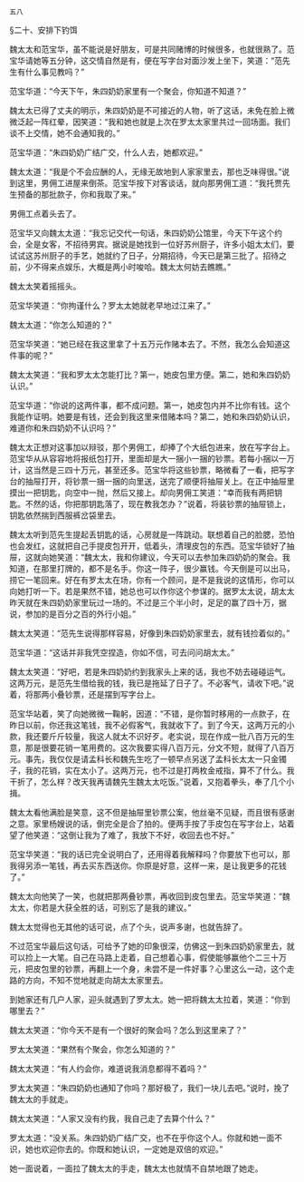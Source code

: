     五八 

   §二十、安排下钓饵

   魏太太和范宝华，虽不能说是好朋友，可是共同赌博的时候很多，也就很熟了。范宝华请她等五分钟，这交情自然是有，便在写字台对面沙发上坐下，笑道：“范先生有什么事见教吗？”

   范宝华道：“今天下午，朱四奶奶家里有一个聚会，你知道不知道？”

   魏太太已得了丈夫的明示，朱四奶奶是不可接近的人物，听了这话，未免在脸上微微泛起一阵红晕，因笑道：“我和她也就是上次在罗太太家里共过一回场面。我们谈不上交情，她不会通知我的。”

   范宝华道：“朱四奶奶广结广交，什么人去，她都欢迎。”

   魏太太道：“我是个不会应酬的人，无缘无故地到人家家里去，那也乏味得很。”说到这里，男佣工进屋来倒茶。范宝华按下对客谈话，就向那男佣工道：“我托贾先生预备的那批款子，你和我取了来。”

   男佣工点着头去了。

   范宝华又向魏太太道：“我忘记交代一句话，朱四奶奶公馆里，今天下午这个约会，全是女客，不招待男宾。据说是她找到一位好苏州厨子，许多小姐太太们，要试试这苏州厨子的手艺，她就约了日子，分期招待，今天已是第三批了。招待之前，少不得来点娱乐，大概是两小时唆哈。魏太太何妨去瞧瞧。”

   魏太太笑着摇摇头。

   范宝华笑道：“你拘谨什么？罗太太她就老早地过江来了。”

   魏太太道：“你怎么知道的？”

   范宝华笑道：“她已经在我这里拿了十五万元作赌本去了。不然，我怎么会知道这件事的呢？”

   魏太太笑道：“我和罗太太怎能打比？第一，她皮包里方便。第二，她和朱四奶奶认识。”

   范宝华道：“你说的这两件事，都不成问题。第一，她皮包内并不比你有钱。这个我能作证明。她要是有钱，还会到我这里来借赌本吗？第二，她和朱四奶奶认识，难道你和朱四奶奶不认识吗？”

   魏太太正想对这事加以辩驳，那个男佣工，却捧了个大纸包进来，放在写字台上。范宝华从从容容地将报纸包打开，里面却是大一捆小一捆的钞票。若每小捆以一万计，这当然是三四十万元，甚至还多。范宝华将这些钞票，略微看了一看，把写字台的抽屉打开，将钞票一捆一捆的向里送，送完了顺便将抽屉关上。在正中抽屉里摸出一把钥匙，向空中一抛，然后又接上。却向男佣工笑道：“幸而我有两把钥匙。不然的话，你把那钥匙落了，现在教我怎办？”说着，将装钞票的抽屉锁上，钥匙依然揣到西服裤岔袋里去。

   魏太太听到范先生提起丢钥匙的话，心房就是一阵跳动。联想着自己的脸腮，恐怕也会发红，这就把自己手提皮包开开，低着头，清理皮包的东西。范宝华锁好了抽屉，这就向她笑道：“魏太太，我和你建议，今天可以去参加朱四奶奶的聚会。我知道，在那里打牌的，都不是名手。你这一阵子，很少赢钱。今天倒是可以出马，捞它一笔回来。好在有罗太太在场，你有一个顾问，是不是我说的这情形，你可以向她打听一下。若是果然不错，她总也可以作你这个参谋的。据罗太太说，胡太太昨天就在朱四奶奶家里玩过一场的。不过是三个半小时，足足的赢了四十万，据说，参加的是百分之百的外行小姐。”

   魏太太笑道：“范先生说得那样容易，好像到朱四奶奶家里去，就有钱捡着似的。”

   范宝华道：“这话并非我凭空捏造，你如不信，可去问问胡太太。”

   魏太太笑道：“好吧，若是朱四奶奶约到我家头上来的话，我也不妨去碰碰运气。这两万元，是范先生借给我的钱，我已是拖延了日子了。不必客气，请收下吧。”说着，将那两小叠钞票，还是摆到写字台上。

   范宝华站着，笑了向她微微一鞠躬，因道：“不错，是你暂时移用的一点款子，在昨日以前，你还我这笔钱，我不必假客气，我就收下了。到了今天，这两万元的小款，我还要斤斤较量，我这人就太不识好歹。老实说，现在作成一批八百万元的生意，那是很要花销一笔用费的。这次我要实得八百万元，分文不短，就得了八百万元。事先，我仅仅是请孟科长和魏先生吃了一顿早点另送了孟科长太太一只金镯子，我的花销，实在太小了。这两万元，也不过是打两枚金戒指，算不了什么。我干折了，怎么样？改天我再请魏先生魏太太吃饭。”说着，又抱着拳头，奉了几个小揖。

   魏太太看他满脸是笑意，这不但是抽屉里钞票公案，他丝毫不见疑，而且很有感谢之意。家里杨嫂说的话，倒完全是合了拍的。便两手按了手皮包在写字台上，站着望了他笑道：“这倒让我为了难了，我放下不好，收回去也不好。”

   范宝华笑道：“我的话已完全说明白了，还用得着我解释吗？你要放下也可以，那我得另添一笔钱，再去买东西送你。你原是好意，这样一来，是让我更多的花钱了。”

   魏太太向他笑了一笑，也就把那两叠钞票，再收回到皮包里去。范宝华笑道：“魏太太，你若是大获全胜的话，可别忘了是我的建议。”

   魏太太觉得也无其他的话可说，点了个头，说声多谢，也就告辞了。

   不过范宝华最后这句话，可给予了她的印象很深，仿佛这一到朱四奶奶家里去，就可以捡上一大笔。自己在马路上走着，自己想着心事，假使能够赢他个二三十万元，把皮包里的钞票，再翻上一个身，未尝不是一件好事？心里这么一动，这个走路的方向，不知不觉地就走向胡太太家里去。

   到她家还有几户人家，迎头就遇到了罗太太。她一把将魏太太拉着，笑道：“你到哪里去？”

   魏太太笑道：“你今天不是有一个很好的聚会吗？怎么到这里来了？”

   罗太太笑道：“果然有个聚会，你怎么知道的？”

   魏太太笑道：“有人约会你，难道说我消息都得不着吗？”

   罗太太笑道：“朱四奶奶也通知了你吗？那好极了，我们一块儿去吧。”说时，挽了魏太太的手就走。

   魏太太笑道：“人家又没有约我，我自己走了去算个什么？”

   罗太太道：“没关系。朱四奶奶广结广交，也不在乎你这个人。你就和她一面不识，她也欢迎你去的。你既和她认识，一定她是双倍的欢迎。”

   她一面说着，一面拉了魏太太的手走，魏太太也就情不自禁地跟了她走。

